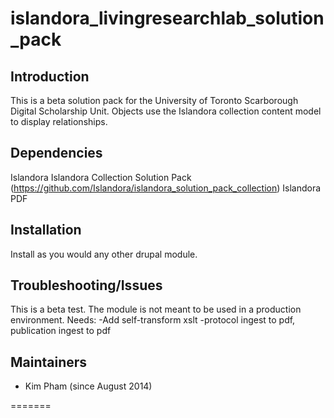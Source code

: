 islandora_livingresearchlab_solution_pack
=========================================


## Introduction
This is a beta solution pack for the University of Toronto Scarborough Digital Scholarship Unit.  Objects use the Islandora collection content model to display relationships.

## Dependencies
Islandora
Islandora Collection Solution Pack (https://github.com/Islandora/islandora_solution_pack_collection)
Islandora PDF

## Installation
Install as you would any other drupal module.

## Troubleshooting/Issues
This is a beta test.  The module is not meant to be used in a production environment.
Needs: 
-Add self-transform xslt
-protocol ingest to pdf, publication ingest to pdf

## Maintainers

- Kim Pham (since August 2014)

=======
